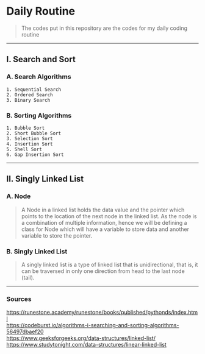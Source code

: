 # Daily Routine
> The codes put in this repository are the codes for my daily coding routine
---
## I. Search and Sort

### A. Search Algorithms
    1. Sequential Search
    2. Ordered Search
    3. Binary Search

### B. Sorting Algorithms
    1. Bubble Sort
    2. Short Bubble Sort
    3. Selection Sort
    4. Insertion Sort
    5. Shell Sort
    6. Gap Insertion Sort
---
## II. Singly Linked List

### A. Node <br />
> A Node in a linked list holds the data value and the pointer which points to the location of the next node in the linked list. As the node is a combination of multiple information, hence we will be defining a class for Node which will have a variable to store data and another variable to store the pointer. <br />
### B. Singly Linked List <br />
> A singly linked list is a type of linked list that is unidirectional, that is, it can be traversed in only one direction from head to the last node (tail).
---
### Sources
https://runestone.academy/runestone/books/published/pythonds/index.html <br />
https://codeburst.io/algorithms-i-searching-and-sorting-algorithms-56497dbaef20 <br />
https://www.geeksforgeeks.org/data-structures/linked-list/ <br />
https://www.studytonight.com/data-structures/linear-linked-list <br />
